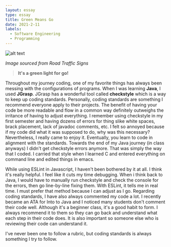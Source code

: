 ```yaml
---
layout: essay
type: essay
title: Green Means Go
date: 2021-2-11
labels:
  - Software Engineering
  - Programming
---
```


![alt text](https://www.roadtrafficsigns.com/img/lg/K/Go-Sign-K-6933.gif)

*Image sourced from Road Traffic Signs*

>**It's a green light for go!**


Throughout my journey coding, one of my favorite things has always been messing with the configurations of programs. When I was learning **Java**, I used **JGrasp**. JGrasp
has a wonderful tool called **checkstyle** which is a way to keep up coding standards. Personally, coding standards are something I recommend everyone apply to their projects. 
The benefit of having your code be more readable and flow in a common way definitely outweighs the irritance of having to adjust everything. 
I remember using checkstyle in my first semester and having dozens of errors for thing slike white spaces, brack placement, lack of javadoc comments, etc. I felt so annoyed
because if my code did what it was supposed to do, why was this necessary? 
Nevertheless, I really came to enjoy it. Eventually, you learn to code in alignment with the standards. Towards the end of my Java journey (in class anyways) I didn't get 
checkstyle errors anymore. That was simply the way that I coded. 
I carried that style when I learned C and entered everything on command line and edited things in emacs. 

While using ESLint in Javascript, I haven't been bothered by it at all. I think it's really helpful. I feel like it cuts my time debugging. 
When i think back to Java, I would have to manually run checkstyle and check the console for the errors, then go line-by-line fixing them. With ESLint, it tells me in real time. 
I must prefer that method because I can adjust as I go. 
Regarding coding standards, I have also always commented my code a lot. I recently became an ATA for Into to Java and I noticed many students don't comment their code well. 
Although it's a beginner class, it's a good habit to form. I always recommend it to them so they can go back and understand what each step in their code does. 
It is also important so someone else who is reviewing their code can understand it. 

I've never been one to follow a rubric, but coding standards is always something I try to follow. 
